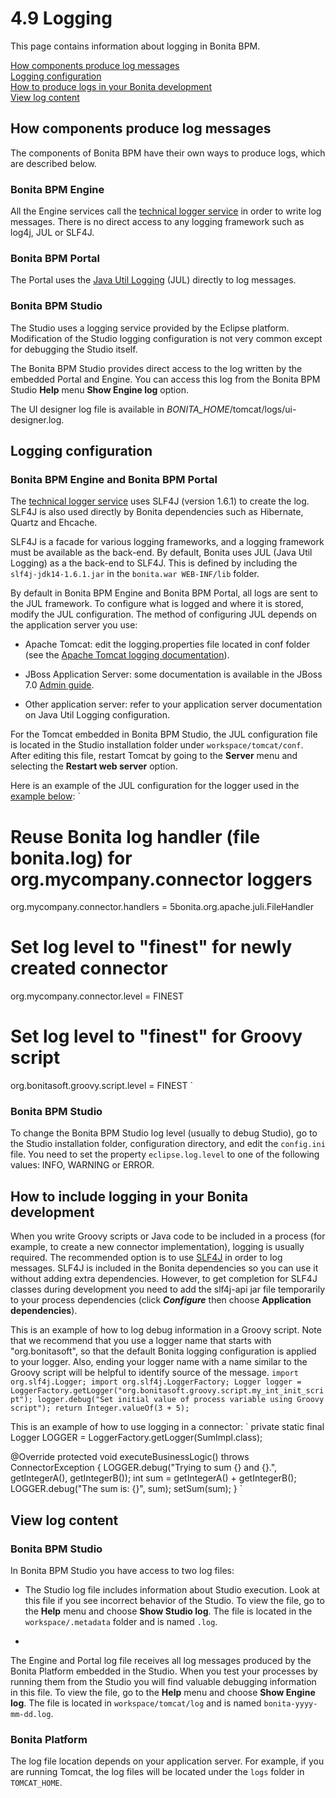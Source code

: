 # 4.9 Logging

This page contains information about logging in Bonita BPM.

[How components produce log messages](#bonita_log)  
[Logging configuration](#logging_conf)  
[How to produce logs in your Bonita development](#your_log)  
[View log content](#log_content)



## How components produce log messages

The components of Bonita BPM have their own ways to produce logs, which are described below.


### Bonita BPM Engine



All the Engine services call the [technical logger service](/technical-logger-service-0) in order to write log
messages. There is no direct access to any logging framework such as log4j, JUL or SLF4J.



### Bonita BPM Portal


The Portal uses the [Java
Util Logging](http://docs.oracle.com/javase/6/docs/api/java/util/logging/package-summary.html) (JUL) directly to log messages.



### Bonita BPM Studio

The Studio uses a logging service provided by the Eclipse platform. Modification of the Studio logging configuration is not
very common except for debugging the Studio itself.

The Bonita BPM Studio provides direct access to the log written by the embedded Portal and Engine. You can access this log from the Bonita BPM Studio **Help**
menu **Show Engine log** option.


The UI designer log file is available in _BONITA\_HOME_/tomcat/logs/ui-designer.log.


## Logging configuration

### Bonita BPM Engine and Bonita BPM Portal



The [technical logger service](/technical-logger-service-0) uses SLF4J
(version 1.6.1) to create the log. SLF4J is also used directly by Bonita dependencies such as Hibernate, Quartz
and Ehcache.


SLF4J is a facade for various logging frameworks, and a logging framework must be available as the back-end. By
default, Bonita uses JUL (Java Util Logging) as a the back-end to SLF4J. 
This is defined by including the `slf4j-jdk14-1.6.1.jar` in the `bonita.war WEB-INF/lib` folder.

By default in Bonita BPM Engine and Bonita BPM Portal, all logs are sent to the JUL framework. To configure what is
logged and where it is stored, modify the JUL configuration. The method of configuring JUL depends on the application server you use:

* Apache Tomcat: edit the logging.properties file located in conf folder (see the [Apache Tomcat logging documentation](http://tomcat.apache.org/tomcat-7.0-doc/logging.html)).

* JBoss Application Server: some documentation is available in the JBoss 7.0 [Admin guide](https://docs.jboss.org/author/display/AS7/Logging+configuration).

* Other application server: refer to your application server documentation on Java Util Logging
configuration.


For the Tomcat embedded in Bonita BPM Studio, the JUL configuration file is located in the Studio installation folder under
`workspace/tomcat/conf`. After editing this file, restart Tomcat by going to the **Server** menu and selecting the **Restart web server** option.



Here is an example of the JUL configuration for the logger used in the [example below](#your_log):
`
# Reuse Bonita log handler (file bonita.log) for org.mycompany.connector loggers
org.mycompany.connector.handlers = 5bonita.org.apache.juli.FileHandler
# Set log level to "finest" for newly created connector
org.mycompany.connector.level = FINEST
# Set log level to "finest" for Groovy script
org.bonitasoft.groovy.script.level = FINEST
`


### Bonita BPM Studio


To change the Bonita BPM Studio log level (usually to debug Studio), go to the Studio installation folder, configuration directory, and edit the
`config.ini`
file. You need to set the property
`eclipse.log.level`
to one of the following values: INFO, WARNING or ERROR.






## How to include logging in your Bonita development


When you write Groovy scripts or Java code to be included in a process (for example, to create a new connector implementation), logging is
usually required. The recommended option is to use [SLF4J](http://www.slf4j.org/) in order to log
messages. SLF4J is included in the Bonita dependencies so you can use it without adding extra
dependencies. However, to get completion for SLF4J classes during development you need to add the
slf4j-api jar file temporarily to your process dependencies (click **_Configure_** then choose **Application dependencies**).



This is an example of how to log debug information in a Groovy script. Note that we recommend that you use a logger name that
starts with "org.bonitasoft", so that the default Bonita logging configuration is applied to your logger. Also, ending
your logger name with a name similar to the Groovy script will be helpful to identify source of the message.
`
import org.slf4j.Logger;
import org.slf4j.LoggerFactory;
Logger logger = LoggerFactory.getLogger("org.bonitasoft.groovy.script.my_int_init_script");
logger.debug("Set initial value of process variable using Groovy script");
return Integer.valueOf(3 + 5);
`



This is an example of how to use logging in a connector:
`
private static final Logger LOGGER = LoggerFactory.getLogger(SumImpl.class); 

@Override 
protected void executeBusinessLogic() throws ConnectorException {
LOGGER.debug("Trying to sum {} and {}.", getIntegerA(), getIntegerB());
int sum = getIntegerA() + getIntegerB(); 
LOGGER.debug("The sum is: {}", sum);
setSum(sum);
}
`





## View log content

### Bonita BPM Studio

In Bonita BPM Studio you have access to two log files:


* The Studio log file includes information about Studio execution. Look at this file if you see
incorrect behavior of the Studio. To view the file, go to the **Help** menu and choose **Show Studio log**.
The file is
located in the
`workspace/.metadata`
folder and is named
`.log`. 

* 
The Engine and Portal log file receives all log messages produced by the Bonita Platform embedded in the Studio. When you
test your processes by running them from the Studio you will find valuable debugging information in this file. 
To view the file, go to the **Help** menu and choose **Show Engine log**. 
The file is located in
`workspace/tomcat/log`
and is named
`bonita-yyyy-mm-dd.log`.



### Bonita Platform


The log file location depends on your application server.
For example, if you are running Tomcat, the log files will be located under the
`logs`
folder in
`TOMCAT_HOME`.